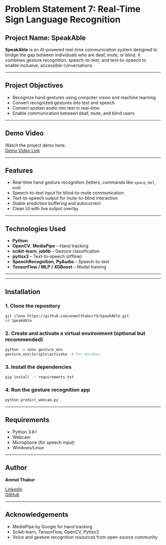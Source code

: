 # Problem Statement 7: Real-Time Sign Language Recognition

## Project Name: SpeakAble

**SpeakAble** is an AI-powered real-time communication system designed to bridge the gap between individuals who are deaf, mute, or blind. It combines gesture recognition, speech-to-text, and text-to-speech to enable inclusive, accessible conversations.

---

## Project Objectives

- Recognize hand gestures using computer vision and machine learning
- Convert recognized gestures into text and speech
- Convert spoken audio into text in real-time
- Enable communication between deaf, mute, and blind users

---

## Demo Video

Watch the project demo here:  
[Demo Video Link](https://drive.google.com/file/d/19K0c7B-3wHCzISheGRyOPX4ge4ACASNq/view?usp=sharing)

---

## Features

- Real-time hand gesture recognition (letters, commands like `space`, `del`, `end`)
- Speech-to-text input for blind-to-mute communication
- Text-to-speech output for mute-to-blind interaction
- Stable prediction buffering and autocorrect
- Clean UI with live output overlay

---

## Technologies Used

- **Python**
- **OpenCV**, **MediaPipe** – Hand tracking
- **scikit-learn**, **joblib** – Gesture classification
- **pyttsx3** – Text-to-speech (offline)
- **SpeechRecognition**, **PyAudio** – Speech-to-text
- **TensorFlow / MLP / XGBoost** – Model training

---

---

## Installation

### 1. Clone the repository

```bash
git clone https://github.com/anmolthakur74/SpeakAble.git
cd SpeakAble
```

### 2. Create and activate a virtual environment (optional but recommended)

```bash
python -m venv gesture_env
gesture_env\Scripts\activate  # For Windows
```

### 3. Install the dependencies

```bash
pip install -r requirements.txt
```

### 4. Run the gesture recognition app

```bash
python predict_webcam.py
```

---

## Requirements

- Python 3.8+
- Webcam
- Microphone (for speech input)
- Windows/Linux

---

## Author

**Anmol Thakur**  

[LinkedIn](https://www.linkedin.com/in/anmolthakur74)  
[GitHub](https://github.com/anmolthakur74)

---

## Acknowledgements

- MediaPipe by Google for hand tracking
- Scikit-learn, TensorFlow, OpenCV, Pyttsx3
- Voice and gesture recognition resources from open-source community
